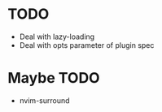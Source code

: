# TODO

- Deal with lazy-loading
- Deal with opts parameter of plugin spec

# Maybe TODO

- nvim-surround
